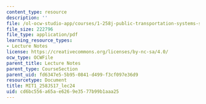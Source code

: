 ```yaml
---
content_type: resource
description: ''
file: /ol-ocw-studio-app/courses/1-258j-public-transportation-systems-spring-2017/cd6bc556a65ae6269e3577b99b1aaa25_MIT1_258JS17_lec24.pdf
file_size: 222796
file_type: application/pdf
learning_resource_types:
- Lecture Notes
license: https://creativecommons.org/licenses/by-nc-sa/4.0/
ocw_type: OCWFile
parent_title: Lecture Notes
parent_type: CourseSection
parent_uid: fd6347e5-5b95-0841-d499-f3cf097e36d9
resourcetype: Document
title: MIT1_258JS17_lec24
uid: cd6bc556-a65a-e626-9e35-77b99b1aaa25
---
```

